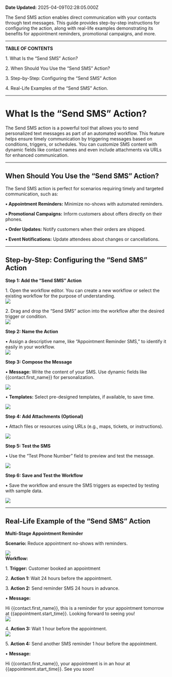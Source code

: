 **Date Updated:** 2025-04-09T02:28:05.000Z

The Send SMS action enables direct communication with your contacts through text messages. This guide provides step-by-step instructions for configuring the action, along with real-life examples demonstrating its benefits for appointment reminders, promotional campaigns, and more.

---

**TABLE OF CONTENTS**

  
 1\. What Is the “Send SMS” Action?

 2\. When Should You Use the “Send SMS” Action?

 3\. Step-by-Step: Configuring the “Send SMS” Action

 4\. Real-Life Examples of the “Send SMS” Action.

---

# **What Is the “Send SMS” Action?**

  
The Send SMS action is a powerful tool that allows you to send personalized text messages as part of an automated workflow. This feature helps ensure timely communication by triggering messages based on conditions, triggers, or schedules. You can customize SMS content with dynamic fields like contact names and even include attachments via URLs for enhanced communication.

---

## **When Should You Use the “Send SMS” Action?**

  
The Send SMS action is perfect for scenarios requiring timely and targeted communication, such as:

**• Appointment Reminders:** Minimize no-shows with automated reminders.

 **• Promotional Campaigns:** Inform customers about offers directly on their phones.

**• Order Updates:** Notify customers when their orders are shipped.

 **• Event Notifications:** Update attendees about changes or cancellations.

---

## **Step-by-Step: Configuring the “Send SMS” Action**

  
**Step 1: Add the “Send SMS” Action**

  
 1\. Open the workflow editor. You can create a new workflow or select the existing workflow for the purpose of understanding.  
![](https://s3.amazonaws.com/cdn.freshdesk.com/data/helpdesk/attachments/production/155037717482/original/P3-hyXNpkiRB39FUnx2QwQd-wmjTFBmbgw.png?1733302478)  

 2\. Drag and drop the “Send SMS” action into the workflow after the desired trigger or condition.  
![](https://s3.amazonaws.com/cdn.freshdesk.com/data/helpdesk/attachments/production/155037717484/original/8S5CFrbAzmyxz1YN9Wt4QLIwyVsBvHeUyg.png?1733302492)

  
**Step 2: Name the Action**

  
 • Assign a descriptive name, like “Appointment Reminder SMS,” to identify it easily in your workflow.  
![](https://s3.amazonaws.com/cdn.freshdesk.com/data/helpdesk/attachments/production/155037717512/original/m7ce-UIp_VUuhzge0y9nX7fL870VCyEsnA.png?1733302519)

  
**Step 3: Compose the Message**

  
 •   **Message:** Write the content of your SMS. Use dynamic fields like {{contact.first\_name}} for personalization.

![](https://s3.amazonaws.com/cdn.freshdesk.com/data/helpdesk/attachments/production/155037717520/original/4HaY46EhBTWCmgtwkDOviN3Wg1j-g96ZGA.png?1733302544)  

 • **Templates:** Select pre-designed templates, if available, to save time.

![](https://s3.amazonaws.com/cdn.freshdesk.com/data/helpdesk/attachments/production/155037717749/original/XInvYP3fZNNF1mDamdkOrbhDjU1l4TEpQw.png?1733302717)

  
**Step 4: Add Attachments (Optional)**

  
 • Attach files or resources using URLs (e.g., maps, tickets, or instructions).

![](https://s3.amazonaws.com/cdn.freshdesk.com/data/helpdesk/attachments/production/155037717564/original/kEC9Ya3v5wlKY_JgiNfgxjRYREl82TPgHA.png?1733302566)

  
**Step 5: Test the SMS**

  
 • Use the “Test Phone Number” field to preview and test the message.

![](https://s3.amazonaws.com/cdn.freshdesk.com/data/helpdesk/attachments/production/155037717593/original/xUFXgIMGpNH7I4diECA_RXcSXsGD-Be5Pw.png?1733302585)

  
**Step 6: Save and Test the Workflow**

  
 • Save the workflow and ensure the SMS triggers as expected by testing with sample data.

![](https://s3.amazonaws.com/cdn.freshdesk.com/data/helpdesk/attachments/production/155037717636/original/MhyfQA1O-cBNHGsREX8QLgHsHiXIiAKatg.png?1733302611)

---

## **Real-Life Example of the “Send SMS” Action**

  
**Multi-Stage Appointment Reminder**

  
**Scenario:** Reduce appointment no-shows with reminders.

![](https://s3.amazonaws.com/cdn.freshdesk.com/data/helpdesk/attachments/production/155037720188/original/IupbkZVZZnwlVj79eRr6EgHdqO95uVN8YA.png?1733304377)  
**Workflow:**  
  
 1\.   **Trigger:** Customer booked an appointment

 2\. **Action 1:** Wait 24 hours before the appointment.

 3\. **Action 2:** Send reminder SMS 24 hours in advance.

 • **Message:**

Hi {{contact.first\_name}}, this is a reminder for your appointment tomorrow at {{appointment.start\_time}}. Looking forward to seeing you!  
![](https://s3.amazonaws.com/cdn.freshdesk.com/data/helpdesk/attachments/production/155037720211/original/IMO9U8SvgmQjahCbhZfEcElJjFBb0dkcaA.png?1733304392)  

 4\. **Action 3:** Wait 1 hour before the appointment.  
![](https://s3.amazonaws.com/cdn.freshdesk.com/data/helpdesk/attachments/production/155037720224/original/4w617tEuBrSk6w_d_R2iHdaSg3o0_lQ23A.png?1733304411)

 5\. **Action 4:** Send another SMS reminder 1 hour before the appointment.

 • **Message:**

Hi {{contact.first\_name}}, your appointment is in an hour at {{appointment.start\_time}}. See you soon!
  
  
